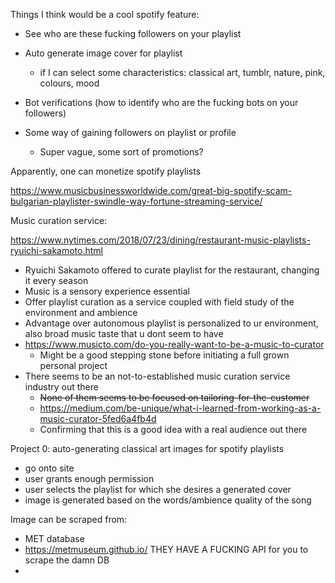 Things I think would be a cool spotify feature:

- See who are these fucking followers on your playlist

- Auto generate image cover for playlist
  - if I can select some characteristics: classical art, tumblr, nature, pink, colours, mood
- Bot verifications (how to identify who are the fucking bots on your followers)
- Some way of gaining followers on playlist or profile
  - Super vague, some sort of promotions?

Apparently, one can monetize spotify playlists

https://www.musicbusinessworldwide.com/great-big-spotify-scam-bulgarian-playlister-swindle-way-fortune-streaming-service/

Music curation service:

https://www.nytimes.com/2018/07/23/dining/restaurant-music-playlists-ryuichi-sakamoto.html

- Ryuichi Sakamoto offered to curate playlist for the restaurant, changing it every season
- Music is a sensory experience essential
- Offer playlist curation as a service coupled with field study of the environment and ambience
- Advantage over autonomous playlist is personalized to ur environment, also broad music taste that u dont seem to have
- https://www.musicto.com/do-you-really-want-to-be-a-music-to-curator
  - Might be a good stepping stone before initiating a full grown personal project
- There seems to be an not-to-established music curation service industry out there
  - ~~None of them seems to be focused on tailoring-for-the-customer~~
  - https://medium.com/be-unique/what-i-learned-from-working-as-a-music-curator-5fed6a4fb4d
  - Confirming that this is a good idea with a real audience out there

Project 0: auto-generating classical art images for spotify playlists

- go onto site
- user grants enough permission
- user selects the playlist for which she desires a generated cover
- image is generated based on the words/ambience quality of the song

Image can be scraped from:

- MET database
- https://metmuseum.github.io/ THEY HAVE A FUCKING API for you to scrape the damn DB
-
